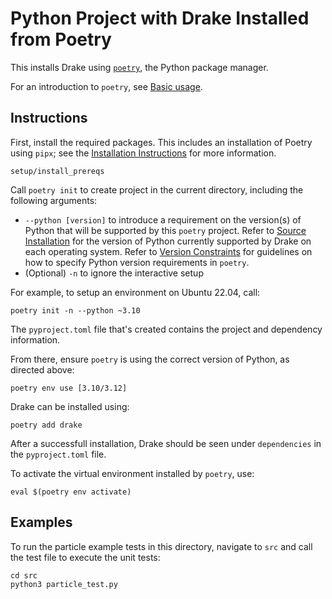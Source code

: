 # Python Project with Drake Installed from Poetry

This installs Drake using [`poetry`](https://python-poetry.org/), the Python package manager.

For an introduction to `poetry`, see [Basic usage](https://python-poetry.org/docs/basic-usage/).

## Instructions

First, install the required packages. This includes an installation of Poetry using `pipx`;
see the [Installation Instructions](https://python-poetry.org/docs/#installation) for
more information.

```
setup/install_prereqs
```

Call `poetry init` to create project in the current directory, including the following arguments:

* `--python [version]` to introduce a requirement on the version(s) 
of Python that will be supported by this `poetry` project. 
Refer to [Source Installation](https://drake.mit.edu/from_source.html) 
for the version of Python currently supported by Drake 
on each operating system. Refer to 
[Version Constraints](https://python-poetry.org/docs/dependency-specification/#version-constraints)
for guidelines on how to specify Python version requirements in `poetry`.
* (Optional) `-n` to ignore the interactive setup

For example, to setup an environment on Ubuntu 22.04, call:

```
poetry init -n --python ~3.10
```

The `pyproject.toml` file that's created contains the project and dependency information. 

From there, ensure `poetry` is using the correct version of Python, as directed above:

```
poetry env use [3.10/3.12]
```

Drake can be installed using:

```
poetry add drake
```

After a successfull installation, Drake should be seen under `dependencies` in the `pyproject.toml` file.

To activate the virtual environment installed by `poetry`, use:

```
eval $(poetry env activate)
```

## Examples

To run the particle example tests in this directory, navigate to `src` and call the test file to execute the unit tests:

```
cd src
python3 particle_test.py
```